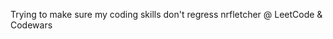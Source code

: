 
Trying to make sure my coding skills don't regress
nrfletcher @ LeetCode & Codewars

<!---
nfletcher27/nfletcher27 is a ✨ special ✨ repository because its `README.md` (this file) appears on your GitHub profile.
You can click the Preview link to take a look at your changes.
--->

